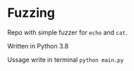 # Fuzzing

Repo with simple fuzzer for `echo` and `cat`.

Written in Python 3.8

Ussage write in terminal `python main.py`
